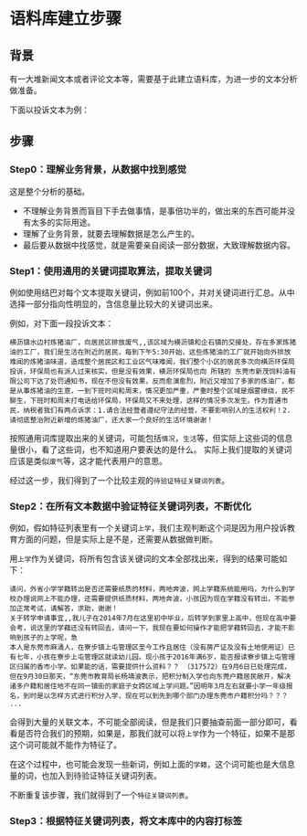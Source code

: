 # 语料库建立步骤

## 背景
有一大堆新闻文本或者评论文本等，需要基于此建立语料库，为进一步的文本分析做准备。

下面以投诉文本为例：

## 步骤

### Step0：理解业务背景，从数据中找到感觉
这是整个分析的基础。

- 不理解业务背景而盲目下手去做事情，是事倍功半的，做出来的东西可能并没有太多的实际用途。
- 理解了业务背景，就要去理解数据是怎么产生的。
- 最后要从数据中找感觉，就是需要亲自阅读一部分数据，大致理解数据内容。

### Step1：使用通用的关键词提取算法，提取关键词
例如使用结巴对每个文本提取关键词，例如前100个，并对关键词进行汇总。从中选择一部分指向性明显的，含信息量比较大的关键词出来。

例如，对下面一段投诉文本：

```
横沥镇水边村炼猪油厂，向居民区排放废气,,该区域为横沥镇和企石镇的交接处，存在多家炼猪油的工厂，我们是生活在附近的居民，每到下午5:30开始，这些炼猪油的工厂就开始向外排放难闻的炼猪油味道，造成整个居民区和工业区气味难闻，我们整个小区的居民多次向横沥环保局投诉，环保局也有派人过来核实，但是没有效果，横沥环保局也向 所辖的 东莞市新茂饲料油有限公司下达了处罚通知书，现在不但没有效果，反而愈演愈烈，附近又增加了多家的炼油厂，都是从事炼猪油的生意，一到下班时间和周末，情况更加严重，严重时整个区域是烟雾缭绕，民不聊生，下班时和周末打电话给环保局，环保局又不来处理，这样的情况多次发生。作为普通市民，纳税者我们有两点诉求：1.请合法经营者遵纪守法的经营，不要影响别人的生活权利！2.请彻底整治附近新增的炼猪油厂，还大家一个良好的生活环境谢谢！
```

按照通用词库提取出来的关键词，可能包括`情况`，`生活`等，但实际上这些词的信息量很小，看了这些词，也不知道用户要表达的是什么。
实际上我们提取的关键词应该是类似`废气`等，这才能代表用户的意思。

经过这一步，我们得到了一个比较主观的`待验证特征关键词列表`。

### Step2：在所有文本数据中验证特征关键词列表，不断优化
例如，假如特征列表里有一个关键词`上学`，我们主观判断这个词是因为用户投诉教育方面的问题，但是实际上是不是，还需要从数据做判断。

用`上学`作为关键词，将所有包含该关键词的文本全部找出来，得到的结果可能如下：

```
请问，外省小学学籍转出是否还需要纸质的材料，两地奔波，网上学籍系统能用吗，为什么到学校办理说网上不能办理，还需要提供纸质材料，两地奔波，小孩因为现在学籍没有转出，不能参加正常考试，请解答，求助，谢谢！
关于转学申请事宜,,我儿子在2014年7月在这里初中毕业，后转学到家里上高中，但现在高中要会考，说这里的学藉还没有转回去，请问一下，我现在要如何操作才能把学藉转回去，才能不影响到孩子的上学呢，急
本人是东莞市麻涌人，在寮步镇上屯管理区至今工作且居住（没有房产证及没有土地使用证）已有七年，小孩在寮步上屯管理区就读幼儿园。现小孩于2016年满6岁，能否报读寮步镇上屯管理区归属的香市小学。如果能的话，需要提供什么资料？？ （317572）在9月6日已处理完成，但在9月30日那天，“东莞市教育局长杨靖波表示，把积分制入学也向东莞户籍居民敞开，解决诸多户籍和居住地不在同一镇街的家庭子女跨区域上学问题。”因明年3月左右就要小学一年级报名，到时是以怎样方式进行积分入学，现在可以到先到哪个部门办理东莞市户籍积分吗？？？
...
```

会得到大量的关联文本，不可能全部阅读，但是我们只要抽查前面一部分即可，看看是否符合我们的预期，如果是，那我们就可以将`上学`作为一个特征，如果不是那这个词可能就不能作为特征了。

在这个过程中，也可能会发现一些新词，例如上面的`学籍`，这个词可能也是大信息量的词，也加入到待验证特征关键词列表。

不断重复该步骤，我们就得到了一个`特征关键词列表`。

### Step3：根据特征关键词列表，将文本库中的内容打标签



